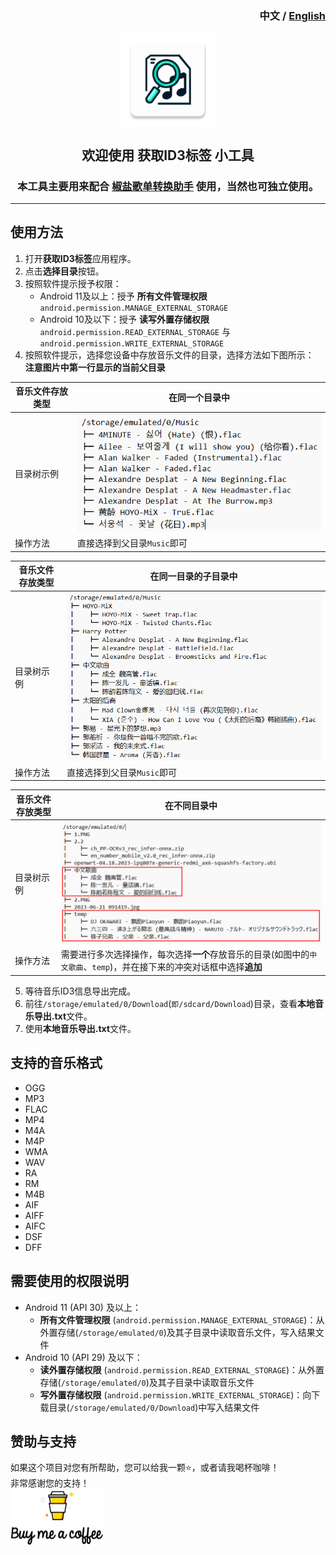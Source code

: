<h3 align="right">中文 / <a href="README_ENG.md">English</a></h3>
<p align="center">
    <img src="app/src/main/res/mipmap-xxxhdpi/ic_launcher.webp" width = "150" height = "150" alt="cover" align=center />
    <h2 align="center"> 欢迎使用 获取ID3标签 小工具</h2>
    <h3 align="center">本工具主要用来配合 <a href="https://github.com/Winnie0408/SaltPlayerConverter">椒盐歌单转换助手</a> 使用，当然也可独立使用。</h3>
</p>

---

## 使用方法

1. 打开**获取ID3标签**应用程序。
2. 点击**选择目录**按钮。
3. 按照软件提示授予权限：
    * Android 11及以上：授予 **所有文件管理权限** `android.permission.MANAGE_EXTERNAL_STORAGE`
    * Android 10及以下：授予 **读写外置存储权限** `android.permission.READ_EXTERNAL_STORAGE`
      与`android.permission.WRITE_EXTERNAL_STORAGE`
4. 按照软件提示，选择您设备中存放音乐文件的目录，选择方法如下图所示：<br>
   **注意图片中第一行显示的当前父目录**

| 音乐文件存放类型 | 在同一个目录中                                |
|----------|----------------------------------------|
| 目录树示例    | ![img.png](markdownResources/img1.png) | 
| 操作方法     | 直接选择到父目录`Music`即可                      | 

| 音乐文件存放类型 | 在同一目录的子目录中                             |
|----------|----------------------------------------|
| 目录树示例    | ![img.png](markdownResources/img2.png) |
| 操作方法     | 直接选择到父目录`Music`即可                      |

| 音乐文件存放类型 | 在不同目录中                                                               |
|----------|----------------------------------------------------------------------|
| 目录树示例    | ![img.png](markdownResources/img3.png)                               |
| 操作方法     | 需要进行多次选择操作，每次选择**一个**存放音乐的目录(如图中的`中文歌曲`、`temp`)，并在接下来的冲突对话框中选择**追加** |

5. 等待音乐ID3信息导出完成。
6. 前往`/storage/emulated/0/Download`(`即/sdcard/Download`)目录，查看**本地音乐导出.txt**文件。
7. 使用**本地音乐导出.txt**文件。

## 支持的音乐格式

- OGG
- MP3
- FLAC
- MP4
- M4A
- M4P
- WMA
- WAV
- RA
- RM
- M4B
- AIF
- AIFF
- AIFC
- DSF
- DFF

## 需要使用的权限说明

- Android 11 (API 30) 及以上：
    - **所有文件管理权限** (`android.permission.MANAGE_EXTERNAL_STORAGE`)：从外置存储(`/storage/emulated/0`)及其子目录中读取音乐文件，写入结果文件
- Android 10 (API 29) 及以下：
    - **读外置存储权限** (`android.permission.READ_EXTERNAL_STORAGE`)：从外置存储(`/storage/emulated/0`)及其子目录中读取音乐文件
    - **写外置存储权限** (`android.permission.WRITE_EXTERNAL_STORAGE`)：向下载目录(`/storage/emulated/0/Download`)中写入结果文件

## 赞助与支持

如果这个项目对您有所帮助，您可以给我一颗⭐，或者请我喝杯咖啡！<br>
非常感谢您的支持！ <br>
<a  href="markdownResources/Alipay WeChatPay.jpg">
<img src="markdownResources/Sponsorship.png" width = "150" height = "90" alt="alipay.jpg" align=center />
</a>


